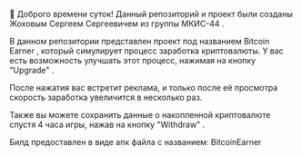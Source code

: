 👋 Доброго времени суток!
Данный репозиторий и проект были созданы Жоховым Сергеем Сергеевичем из группы МКИС-44 .

В данном репозитории представлен проект под названием Bitcoin Earner , который симулирует процесс заработка криптовалюты. У вас есть возможность улучшать этот процесс, нажимая на кнопку "Upgrade" .

После нажатия вас встретит реклама, и только после её просмотра скорость заработка увеличится в несколько раз.

Также вы можете сохранить данные о накопленной криптовалюте спустя 4 часа игры, нажав на кнопку "Withdraw" .


Билд предоставлен в виде апк файла с названием: BitcoinEarner
